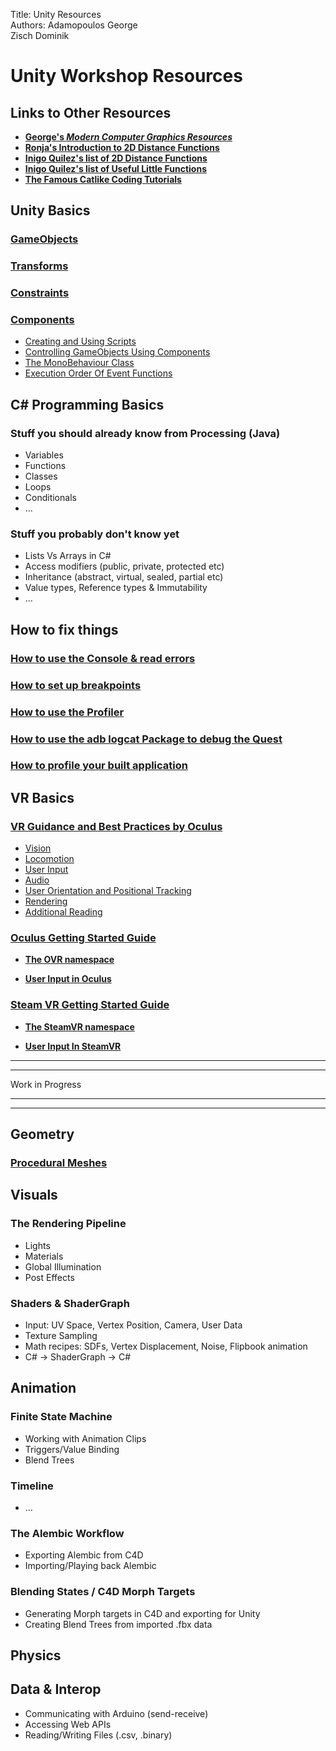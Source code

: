 Title: Unity Resources  
Authors: Adamopoulos George   
Zisch Dominik  

Unity Workshop Resources
========================
Links to Other Resources
------------------------
* [**George's _Modern Computer Graphics Resources_**](https://github.com/GeorgeAdamon/ModernComputerGraphicsResources)  
* [**Ronja's Introduction to 2D Distance Functions**](https://www.ronja-tutorials.com/2018/11/10/2d-sdf-basics.html)  
* [**Inigo Quilez's list of 2D Distance Functions**](https://www.iquilezles.org/www/articles/distfunctions2d/distfunctions2d.htm)  
* [**Inigo Quilez's list of Useful Little Functions**](https://www.iquilezles.org/www/articles/functions/functions.htm)
* [**The Famous Catlike Coding Tutorials**](https://catlikecoding.com/unity/tutorials/)


Unity Basics
------------------------
### [GameObjects](https://docs.unity3d.com/Manual/class-GameObject.html)
### [Transforms](https://docs.unity3d.com/Manual/Transforms.html)
### [Constraints](https://docs.unity3d.com/Manual/Constraints.html)
### [Components](https://docs.unity3d.com/Manual/Components.html)
  * [Creating and Using Scripts](https://docs.unity3d.com/Manual/CreatingAndUsingScripts.html)
  * [Controlling GameObjects Using Components](https://docs.unity3d.com/Manual/ControllingGameObjectsComponents.html)
  * [The MonoBehaviour Class](https://docs.unity3d.com/ScriptReference/MonoBehaviour.html)
  * [Execution Order Of Event Functions](https://docs.unity3d.com/Manual/ExecutionOrder.html)

C# Programming Basics
------------------------
### Stuff you should already know from Processing (Java)
* Variables
* Functions
* Classes
* Loops
* Conditionals
* …

### Stuff you probably don't know yet
* Lists Vs Arrays in C#
* Access modifiers (public, private, protected etc)
* Inheritance (abstract, virtual, sealed, partial etc)
* Value types, Reference types & Immutability
* …

How to fix things
------------------------
### [How to use the Console & read errors](https://docs.unity3d.com/Manual/Console.html)  

### [How to set up breakpoints](https://docs.unity3d.com/Manual/ManagedCodeDebugging.html)  

### [How to use the Profiler](https://docs.unity3d.com/Manual/ProfilerWindow.html)  

### [How to use the adb logcat Package to debug the Quest](https://docs.unity3d.com/Packages/com.unity.mobile.android-logcat@0.1/manual/index.html)  

### [How to profile your built application](https://docs.unity3d.com/Manual/profiler-profiling-applications.html)  


VR Basics
------------------------
### [VR Guidance and Best Practices by Oculus](https://developer.oculus.com/design/book-bp/)
* [Vision](https://developer.oculus.com/design/bp-vision/)
* [Locomotion](https://developer.oculus.com/design/bp-locomotion/)  
* [User Input](https://developer.oculus.com/design/bp-userinput/)  
* [Audio](https://developer.oculus.com/design/bp-audio/)  
* [User Orientation and Positional Tracking](https://developer.oculus.com/design/bp-orientation-tracking/)  
* [Rendering](https://developer.oculus.com/design/bp-rendering/)
* [Additional Reading](https://developer.oculus.com/design/bp-reading/)

### [Oculus Getting Started Guide](https://developer.oculus.com/documentation/unity/book-unity-gsg/)  

  * [**The OVR namespace**](https://developer.oculus.com/reference/unity/1.43/)  

  * [**User Input in Oculus**](https://developer.oculus.com/documentation/unity/unity-input/)

### [Steam VR Getting Started Guide](https://valvesoftware.github.io/steamvr_unity_plugin/articles/intro.html)  

  * [**The SteamVR namespace**](https://valvesoftware.github.io/steamvr_unity_plugin/api/index.html)

  * [**User Input In SteamVR**](https://valvesoftware.github.io/steamvr_unity_plugin/tutorials/SteamVR-Input.html)  

---
---  

Work in Progress  

---
---
Geometry
------------------------
### [Procedural Meshes](https://docs.unity3d.com/2020.1/Documentation/Manual/GeneratingMeshGeometryProcedurally.html)


Visuals
------------------------
### The Rendering Pipeline
* Lights
* Materials
* Global Illumination
* Post Effects

### Shaders & ShaderGraph
* Input: UV Space, Vertex Position, Camera, User Data
* Texture Sampling
* Math recipes: SDFs, Vertex Displacement, Noise, Flipbook animation
* C# -> ShaderGraph -> C#

Animation
------------------------
### Finite State Machine
* Working with Animation Clips
* Triggers/Value Binding
* Blend Trees

### Timeline
* …

### The Alembic Workflow
* Exporting Alembic from C4D
* Importing/Playing back Alembic

### Blending States / C4D Morph Targets
* Generating Morph targets in C4D and exporting for Unity
* Creating Blend Trees from imported .fbx data


Physics
------------------------

Data & Interop
------------------------
* Communicating with Arduino (send-receive)
* Accessing Web APIs
* Reading/Writing Files (.csv, .binary)
